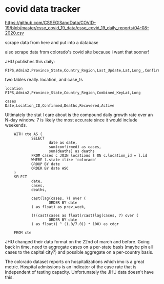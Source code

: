 # covid data tracker

https://github.com/CSSEGISandData/COVID-19/blob/master/csse_covid_19_data/csse_covid_19_daily_reports/04-08-2020.csv

scrape data from here and put into a database

also scrape data from colorado's covid site because i want that sooner! 

JHU publishes this daily: 

    FIPS,Admin2,Province_State,Country_Region,Last_Update,Lat,Long_,Confirmed,Deaths,Recovered,Active,Combined_Key


two tables really.  location, and case_ts


    location
    FIPS,Admin2,Province_State,Country_Region,Combined_KeyLat,Long

    cases
    Date,Location_ID,Confirmed,Deaths,Recovered,Active


Ultimately the stat I care about is the compound daily growth rate over an N-day window. 7 is likely the most accurate since it would include weekends. 

```
    WITH cte AS (
            SELECT
                    date as date,
                    sum(confirmed) as cases,
                    sum(deaths) as deaths
            FROM cases c JOIN locations l ON c.location_id = l.id
            WHERE l.state ilike 'colorado'
            GROUP BY date
            ORDER BY date ASC
    )
    SELECT
            date,
            cases,
            deaths,

            cast(lag(cases, 7) over (
                    ORDER BY date
            ) as float) as prev_week,

            (((cast(cases as float)/cast(lag(cases, 7) over (
                    ORDER BY date
            ) as float)) ^ (1.0/7.0)) * 100) as cdgr

    FROM cte
```

JHU changed their data format on the 22nd of march and before. Going back in time, need to aggregate cases on a per-state basis (maybe pin all cases to the capital city?) and possible aggregate on a per-country basis.

The colorado dataset reports on hospitalizations which imo is a great metric. Hospital admissions is an indicator of the case rate that is independent of testing capacity. Unfortunately the JHU data doesn't have this.


